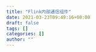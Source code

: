 ```yaml
---
title: "Flink内部通信组件"
date: 2021-03-23T09:49:16+08:00
draft: false
tags: []
categories: []
author: ""
---
```


<!--more: Flink内部通信组件 — AKKA -->
<!--more: Flink内部通信组件 — Netty -->
